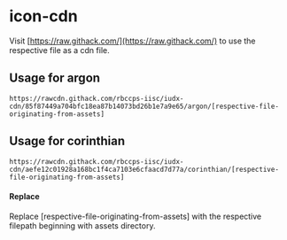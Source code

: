 # icon-cdn

Visit [https://raw.githack.com/](https://raw.githack.com/) to use the respective file as a cdn file.

## Usage for argon
```
https://rawcdn.githack.com/rbccps-iisc/iudx-cdn/85f87449a704bfc18ea87b14073bd26b1e7a9e65/argon/[respective-file-originating-from-assets]
```

## Usage for corinthian
```
https://rawcdn.githack.com/rbccps-iisc/iudx-cdn/aefe12c01928a168bc1f4ca7103e6cfaacd7d77a/corinthian/[respective-file-originating-from-assets]
```

#### Replace
Replace [respective-file-originating-from-assets] with the respective filepath beginning with assets directory.

